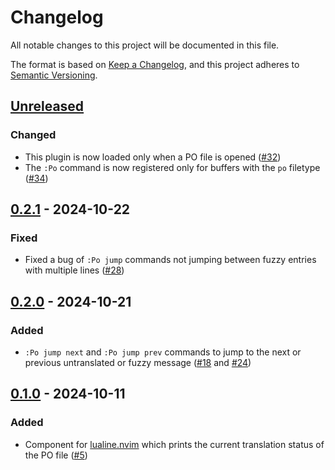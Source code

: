 # Changelog

All notable changes to this project will be documented in this file.

The format is based on [Keep a Changelog](https://keepachangelog.com/en/1.1.0/),
and this project adheres to [Semantic Versioning](https://semver.org/spec/v2.0.0.html).

## [Unreleased]

### Changed

- This plugin is now loaded only when a PO file is opened ([#32])
- The `:Po` command is now registered only for buffers with the `po` filetype ([#34])

## [0.2.1] - 2024-10-22

### Fixed

- Fixed a bug of `:Po jump` commands not jumping between fuzzy entries with multiple lines ([#28])

## [0.2.0] - 2024-10-21

### Added

- `:Po jump next` and `:Po jump prev` commands to jump to the next or previous untranslated or fuzzy message ([#18] and [#24])

## [0.1.0] - 2024-10-11

### Added

- Component for [lualine.nvim](https://github.com/nvim-lualine/lualine.nvim) which prints the current translation status of the PO file ([#5])

[#34]: https://github.com/toku-sa-n/po.nvim/pull/34
[#32]: https://github.com/toku-sa-n/po.nvim/pull/32
[#28]: https://github.com/toku-sa-n/po.nvim/pull/28
[#24]: https://github.com/toku-sa-n/po.nvim/pull/24
[#18]: https://github.com/toku-sa-n/po.nvim/pull/18
[#5]: https://github.com/toku-sa-n/po.nvim/pull/5
[Unreleased]: https://github.com/toku-sa-n/po.nvim/compare/0.2.1...HEAD
[0.2.1]: https://github.com/toku-sa-n/po.nvim/compare/0.2.0...0.2.1
[0.2.0]: https://github.com/toku-sa-n/po.nvim/compare/0.1.0...0.2.0
[0.1.0]: https://github.com/toku-sa-n/po.nvim/releases/tag/0.1.0
